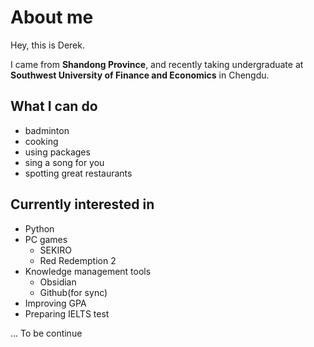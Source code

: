 # About me
 
Hey, this is Derek.

I came from **Shandong Province**, and recently taking undergraduate at **Southwest University of Finance and Economics** in Chengdu.



## What I can do

- badminton
- cooking
- using packages
- sing a song for you
- spotting great restaurants

## Currently interested in

- Python
- PC games
    - SEKIRO
    - Red Redemption 2
- Knowledge management tools
    - Obsidian
    - Github(for sync)
- Improving GPA
- Preparing IELTS test

...
To be continue
